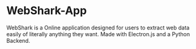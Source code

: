 # WebShark-App
WebShark is a Online application designed for users to extract web data easily of literally anything they want.
Made with Electron.js and a Python Backend.
